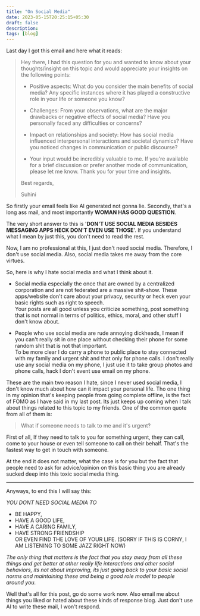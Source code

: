 ```yaml
---
title: "On Social Media"
date: 2023-05-15T20:25:15+05:30
draft: false
description: 
tags: [blog]
---
```


Last day I got this email and here what it reads:

> Hey there, I had this question for you and wanted
to know about your thoughts/insight on this topic
and would appreciate your insights on the following
points:
>
> - Positive aspects: What do you consider the main
benefits of social media? Any specific instances
where it has played a constructive role in your
life or someone you know?
>
> - Challenges: From your observations, what are
the major drawbacks or negative effects of social
media? Have you personally faced any difficulties
or concerns?
>
> - Impact on relationships and society: How has
social media influenced interpersonal interactions
and societal dynamics? Have you noticed changes in
communication or public discourse?
>
> - Your input would be incredibly valuable to me.
If you're available for a brief discussion or
prefer another mode of communication, please let me
know. Thank you for your time and insights.
>
> Best regards,
>
> Suhini

So firstly your email feels like AI generated not
gonna lie. Secondly, that's a long ass mail, and
most importantly **WOMAN HAS GOOD QUESTION**.

The very short answer to this is '**DON'T USE SOCIAL
MEDIA BESIDES MESSAGING APPS HECK DON'T EVEN USE
THOSE**'. If you understand what I mean by just
this, you don't need to read the rest.

Now, I am no professional at this, I just don't
need social media. Therefore, I don't use social
media. Also, social media takes me away from the
core virtues.

So, here is why I hate social media and what I
think about it.

- Social media especially the once that are owned
by a centralized corporation and are not federated
are a massive shit-show. These apps/website don't
care about your privacy, security or heck even your
basic rights such as right to speech.  
Your posts are all good unless you criticize
something, post something that is not normal in
terms of politics, ethics, moral, and other stuff
I don't know about.

- People who use social media are rude annoying
dickheads, I mean if you can't really sit in one
place without checking their phone for some random
shit that is not that important.  
To be more clear I do carry a phone to public place
to stay connected with my family and urgent shit
and that only for phone calls. I don't really use
any social media on my phone, I just use it to take
group photos and phone calls, hack I don't event use
email on my phone.

These are the main two reason I hate, since I never
used social media, I don't know much about how can
it impact your personal life. Tho one thing in my
opinion that's keeping people from going complete
offline, is the fact of FOMO as I have said in my
last post. Its just keeps up coming when I talk
about things related to this topic to my friends.
One of the common quote from all of them is:

> What if someone needs to talk to me and it's
urgent?

First of all, If they need to talk to you for
something urgent, they can call, come to your house
or even tell someone to call on their behalf. That's
the fastest way to get in touch with someone.

At the end it does not matter, what the case is for
you but the fact that people need to ask for
advice/opinion on this basic thing you are already
sucked deep into this toxic social media thing.

---

Anyways, to end this I will say this:

*YOU DONT NEED SOCIAL MEDIA TO*
  - BE HAPPY, 
  - HAVE A GOOD LIFE,
  - HAVE A CARING FAMILY,
  - HAVE STRONG FRIENDSHIP  
  OR EVEN FIND THE LOVE OF YOUR LIFE. (SORRY IF THIS IS CORNY, I AM LISTENING TO SOME JAZZ RIGHT NOW)

*The only thing that matters is the fact that you
stay away from all these things and get better at
other really life interactions and other social
behaviors, its not about improving, its just going
back to your basic social norms and maintaining
these and being a good role model to people around
you.*

Well that's all for this post, go do some work now.
Also email me about things you liked or hated about
these kinds of response blog. Just don't use AI to
write these mail, I won't respond.
